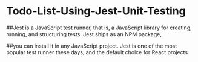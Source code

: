 # Todo-List-Using-Jest-Unit-Testing


##Jest is a JavaScript test runner, that is, a JavaScript library for creating, running, and structuring tests. Jest ships as an NPM package,


##you can install it in any JavaScript project. Jest is one of the most popular test runner these days, and the default choice for React projects


